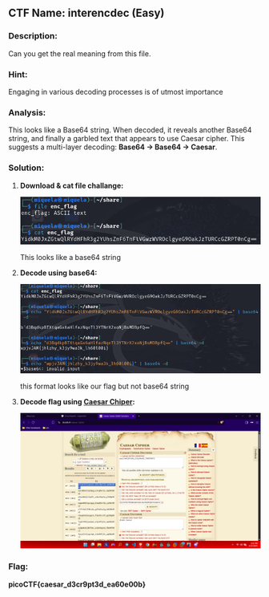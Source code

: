﻿##  CTF Name:  interencdec (Easy)

### Description:
Can you get the real meaning from this file.

### Hint:
Engaging in various decoding processes is of utmost importance

### Analysis:
This looks like a Base64 string. When decoded, it reveals another Base64 string, and finally a garbled text that appears to use Caesar cipher. This suggests a multi-layer decoding: **Base64 → Base64 → Caesar**.

### Solution:
1. **Download & cat file challange:**

	![f](./documentation/Screenshot%202025-06-25%20172034.png)

	This looks like a base64 string
	
2. **Decode using base64:**
	
	![f](./documentation/Screenshot%202025-06-25%20172053.png)

	this format looks like our flag but not base64 string

3. **Decode flag using [Caesar Chiper](https://www.dcode.fr/caesar-cipher):**

	![f](./documentation/Screenshot%20(733).png)
		
### Flag:
**picoCTF{caesar_d3cr9pt3d_ea60e00b}**
